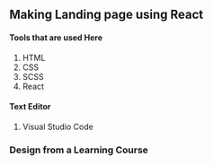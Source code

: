 ## Making Landing page using React

#### Tools that are used Here

1. HTML
2. CSS
3. SCSS
4. React

#### Text Editor

1. Visual Studio Code

### Design from a Learning Course
